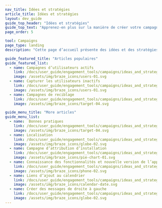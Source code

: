```yaml
---
nav_title: Idées et stratégies
article_title: Idées et stratégies
layout: dev_guide
guide_top_header: "Idées et stratégies"
guide_top_text: "Apprenez-en plus sur la manière de créer votre campagne idéale avec ces exemples d’utilisation et d’autres idées."
page_order: 5

tool: Campaigns
page_type: landing
description: "Cette page d’accueil présente des idées et des stratégies de campagne. Vous trouverez ici des articles sur des sujets tels que la localisation, le reciblage, les bonnes pratiques, etc."

guide_featured_title: "Articles populaires"
guide_featured_list:
  - name: Campagnes d’utilisateurs actifs
    link: /docs/user_guide/engagement_tools/campaigns/ideas_and_strategies/active_user_campaigns/
    image: /assets/img/braze_icons/users-01.svg
  - name: Capturer les utilisateurs inactifs
    link: /docs/user_guide/engagement_tools/campaigns/ideas_and_strategies/capturing_lapsing_users/
    image: /assets/img/braze_icons/users-01.svg
  - name: Campagnes de reciblage
    link: /docs/user_guide/engagement_tools/campaigns/ideas_and_strategies/retargeting_campaigns/
    image: /assets/img/braze_icons/target-04.svg

guide_menu_title: "More articles"
guide_menu_list:
  - name:  Bonnes pratiques
    link: /docs/user_guide/engagement_tools/campaigns/ideas_and_strategies/best_practices/#high-ratings
    image: /assets/img/braze_icons/target-04.svg
  - name: Localisation
    link: /docs/user_guide/engagement_tools/campaigns/ideas_and_strategies/localizing_a_campaign/
    image: /assets/img/braze_icons/globe-02.svg
  - name: Campagne d’attribution d’installation
    link: /docs/user_guide/engagement_tools/campaigns/ideas_and_strategies/install_attribution/
    image: /assets/img/braze_icons/pie-chart-01.svg
  - name: Connaissance des fonctionnalités et nouvelle version de l’application
    link: /docs/user_guide/engagement_tools/campaigns/ideas_and_strategies/new_features/
    image: /assets/img/braze_icons/phone-02.svg
  - name: Liens d’ajout au calendrier
    link: /docs/user_guide/engagement_tools/campaigns/ideas_and_strategies/add_to_calendar_links/
    image: /assets/img/braze_icons/calendar-date.svg
  - name: Créer des messages de droite à gauche
    link: /docs/user_guide/engagement_tools/campaigns/ideas_and_strategies/localizing_a_campaign/right_to_left_messages/
    image: /assets/img/braze_icons/globe-02.svg
---
```

